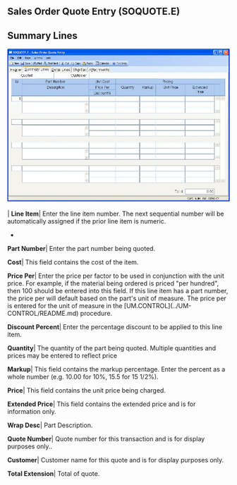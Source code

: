 ## Sales Order Quote Entry (SOQUOTE.E)
<PageHeader />

## Summary Lines

![](./SOQUOTE-E-2.jpg)

| **Line Item**|  Enter the line item number. The next sequential number will
be automatically assigned if the prior line item is numeric.

-  
**Part Number**|  Enter the part number being quoted.

**Cost**|  This field contains the cost of the item.

**Price Per**|  Enter the price per factor to be used in conjunction with the
unit price. For example, if the material being ordered is priced "per
hundred", then 100 should be entered into this field. If this line item has a
part number, the price per will default based on the part's unit of measure.
The price per is entered for the unit of measure in the [UM.CONTROL](../UM-
CONTROL/README.md) procedure.

**Discount Percent**|  Enter the percentage discount to be applied to this
line item.

**Quantity**|  The quantity of the part being quoted. Multiple quantities and
prices may be entered to reflect price

**Markup**|  This field contains the markup percentage. Enter the percent as a
whole number (e.g. 10.00 for 10%, 15.5 for 15 1/2%).

**Price**|  This field contains the unit price being charged.

**Extended Price**|  This field contains the extended price and is for
information only.

**Wrap Desc**|  Part Description.

**Quote Number**|  Quote number for this transaction and is for display
purposes only..

**Customer**|  Customer name for this quote and is for display purposes only.

**Total Extension**|  Total of quote.


<badge text= "Version 8.10.57 " vertical="middle" />

<PageFooter />
